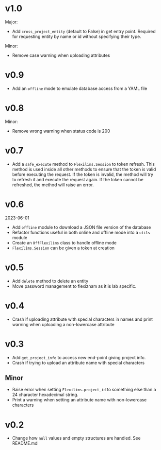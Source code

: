 # v1.0

Major:
- Add `cross_project_entity` (default to False) in get entry point. Required for
requesting entity by name or id without specifying their type.

Minor:
- Remove case warning when uploading attributes

# v0.9

- Add an `offline` mode to emulate database access from a YAML file

# v0.8

Minor:
- Remove wrong warning when status code is 200

# v0.7

- Add a `safe_execute` method to `Flexilims.Session` to token refresh. This method
  is used inside all other methods to ensure that the token is valid before
  executing the request. If the token is invalid, the method will try to refresh
  it and execute the request again. If the token cannot be refreshed, the method
  will raise an error.

# v0.6
2023-06-01

- Add `offline` module to download a JSON file version of the database
- Refactor functions useful in both online and offline mode into a `utils` module
- Create an `OffFlexilims` class to handle offline mode
- `Flexilims.Session` can be given a token at creation

# v0.5

- Add `delete` method to delete an entity
- Move password management to flexiznam as it is lab specific.

# v0.4

- Crash if uploading attribute with special characters in names and print warning when
  uploading a non-lowercase attribute

# v0.3

- Add `get_project_info` to access new end-point giving project info.
- Crash if trying to upload an attribute name with special characters

## Minor
- Raise error when setting `Flexilims.project_id` to something else than a 24
character hexadecimal string.
- Print a warning when setting an attribute name with non-lowercase characters

# v0.2

- Change how `null` values and empty structures are handled. See README.md
